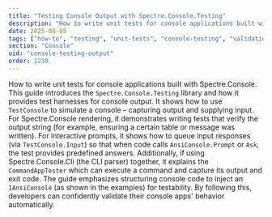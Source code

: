 ```yaml
---
title: "Testing Console Output with Spectre.Console.Testing"
description: "How to write unit tests for console applications built with Spectre.Console"
date: 2025-08-05
tags: ["how-to", "testing", "unit-tests", "console-testing", "validation"]
section: "Console"
uid: "console-testing-output"
order: 2230
---
```


How to write unit tests for console applications built with Spectre.Console. This guide introduces the `Spectre.Console.Testing` library and how it provides test harnesses for console output. It shows how to use `TestConsole` to simulate a console – capturing output and supplying input. For Spectre.Console rendering, it demonstrates writing tests that verify the output string (for example, ensuring a certain table or message was written). For interactive prompts, it shows how to queue input responses (via `TestConsole.Input`) so that when code calls `AnsiConsole.Prompt` or `Ask`, the test provides predefined answers. Additionally, if using Spectre.Console.Cli (the CLI parser) together, it explains the `CommandAppTester` which can execute a command and capture its output and exit code. The guide emphasizes structuring console code to inject an `IAnsiConsole` (as shown in the examples) for testability. By following this, developers can confidently validate their console apps' behavior automatically.